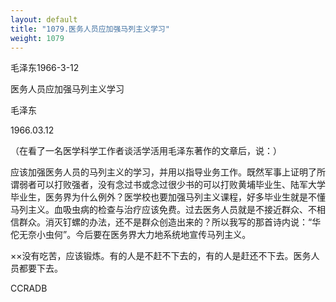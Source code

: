 ```yaml
---
layout: default
title: "1079.医务人员应加强马列主义学习"
weight: 1079
---
```


毛泽东1966-3-12

医务人员应加强马列主义学习

毛泽东

1966.03.12

（在看了一名医学科学工作者谈活学活用毛泽东著作的文章后，说：）

应该加强医务人员的马列主义的学习，并用以指导业务工作。既然军事上证明了所谓弱者可以打败强者，没有念过书或念过很少书的可以打败黄埔毕业生、陆军大学毕业生，医务界为什么例外？医学校也要加强马列主义课程，好多毕业生就是不懂马列主义。血吸虫病的检查与治疗应该免费。过去医务人员就是不接近群众、不相信群众。消灭钉螺的办法，还不是群众创造出来的？所以我写的那首诗内说：“华佗无奈小虫何”。今后要在医务界大力地系统地宣传马列主义。

××没有吃苦，应该锻炼。有的人是不赶不下去的，有的人是赶还不下去。医务人员都要下去。

CCRADB

